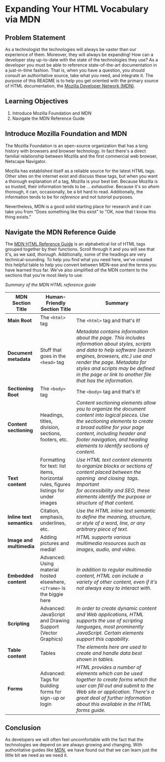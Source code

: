 # Expanding Your HTML Vocabulary via MDN

## Problem Statement

As a technologist the technologies will always be vaster than our experience of
them. Moreover, they will always be expanding! How can a developer stay
up-to-date with the state of the technologies they use? As a developer you must
be able to reference state-of-the-art documentation in a just-in-time fashion.
That is, when you have a question, you should consult an authoritative source,
take what you need, and integrate it. The purpose of this README is to help you
get oriented with the primary source of HTML documentation, the
[Mozilla Developer Network (MDN)][MDN].

## Learning Objectives

1. Introduce Mozilla Foundation and MDN
2. Navigate the MDN Reference Guide

## Introduce Mozilla Foundation and MDN

The Mozilla Foundation is an open-source organization that has a long history
with browsers and browser technology. In fact there's a direct familial
relationship between Mozilla and the first commercial web browser, Netscape
Navigator.

Mozilla has established itself as a reliable source for the latest HTML tags.
Other sites on the internet exist and discuss these tags, but when you want a
thorough explanation of a tag, Mozilla is your best bet. Because Mozilla is so
trusted, their information tends to be ... _exhaustive_. Because it's so *ahem*
thorough, it can, occasionally, be a bit hard to read. Additionally, the
information tends to be for _reference_ and not _tutorial_ purposes.

Nevertheless, MDN is a good solid starting place for research and it can take you
from "Does something like this exist" to "OK, now that I know this thing
exists."

## Navigate the MDN Reference Guide

The [MDN HTML Reference Guide][MDN] is an alphabetical list of HTML tags
grouped together by their functions.  Scroll through it and you will see that
it's, as we said, _thorough_. Additionally, some of the headings are very
technical-sounding. To help you find what you need here, we've created this
helpful table to help you convert between MDN-ese and the terms you have
learned thus far. We've also simplified _all_ the MDN content to the sections
that you're most likely to use:

_Summary of the MDN HTML reference guide_

|MDN Section Title|Human-Friendly Section Title|Summary|
|------|------|------|
|**Main Root**|The `<html>` tag|The `<html>` tag and that's it!|
|**Document metadata**| Stuff that goes in the `<head>` tag | *Metadata contains information about the page. This includes information about styles, scripts and data to help software (search engines, browsers, etc.) use and render the page. Metadata for styles and scripts may be defined in the page or link to another file that has the information.*|
|**Sectioning Root**|The `<body>` tag|The `<body>` tag and that's it!|
|**Content sectioning**| Headings, titles, division, sections, footers, etc. | *Content sectioning elements allow you to organize the document content into logical pieces. Use the sectioning elements to create a broad outline for your page content, including header and footer navigation, and heading elements to identify sections of content.*|
|**Text content**| Formatting for text: list items, horizontal rules, figures listings for under images| *Use HTML text content elements to organize blocks or sections of content placed between the opening <body> and closing </body> tags. Important for accessibility and SEO, these elements identify the purpose or structure of that content.*|
|**Inline text semantics**| Citation, emphasis, underlines, etc. | *Use the HTML inline text semantic to define the meaning, structure, or style of a word, line, or any arbitrary piece of text.*|
|**Image and multimedia**| Adding pictures and media! | *HTML supports various multimedia resources such as images, audio, and video.*|
|**Embedded content**| Advanced: Using material hosted elsewhere, `<iframe>` is the biggie here | *In addition to regular multimedia content, HTML can include a variety of other content, even if it's not always easy to interact with.*|
|**Scripting**| Advanced: JavaScript and Drawing Support (Vector Graphics) | *In order to create dynamic content and Web applications, HTML supports the use of scripting languages, most prominently JavaScript. Certain elements support this capability.*|
|**Table content**| Tables | *The elements here are used to create and handle data best shown in tables.*|
|**Forms**|Advanced: Tags for building forms for sign-up or login  | *HTML provides a number of elements which can be used together to create forms which the user can fill out and submit to the Web site or application. There's a great deal of further information about this available in the HTML forms guide.*|

## Conclusion

As developers we will often feel uncomfortable with the fact that the
technologies we depend on are always growing and changing. With authoritative
guides like [MDN][], we have found out that we can learn just the little bit we
need as we need it.

[MDN]: https://developer.mozilla.org/en-US/docs/Web/HTML/Element
